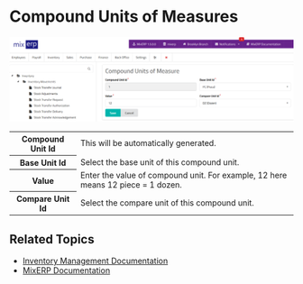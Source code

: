 # Compound Units of Measures

![Compound Units of Measures](images/compound-units-of-measure.png)

<table class="ui padded compact attached small blue table">
    <tr>
        <th>
            Compound Unit Id
        </th>
        <td>
            This will be automatically generated.
        </td>
    </tr>
    <tr>
        <th>
            Base Unit Id
        </th>
        <td>
            Select the base unit of this compound unit.
        </td>
    </tr>
    <tr>
        <th>
            Value
        </th>
        <td>
            Enter the value of compound unit. For example, 12 here means 12 piece = 1 dozen.
        </td>
    </tr>
    <tr>
        <th>
            Compare Unit Id
        </th>
        <td>
            Select the compare unit of this compound unit.
        </td>
    </tr>
</table>

## Related Topics
* [Inventory Management Documentation](index.md)
* [MixERP Documentation](../index.md)
